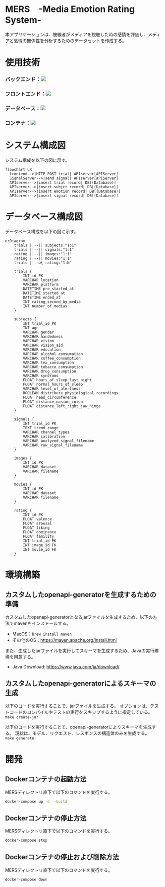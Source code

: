 # MERS　-Media Emotion Rating System-
本アプリケーションは、被験者がメディアを視聴した時の感情を評価し、メディアと感情の関係性を分析するためのデータセットを作成する。

# 使用技術
### バックエンド：<img src="https://img.shields.io/badge/-Go-76E1FE.svg?logo=go&style=plastic">

### フロントエンド：<img src="https://img.shields.io/badge/-React-61DAFB.svg?logo=react&style=plastic">

### データベース：<img src="https://img.shields.io/badge/-Mysql-4479A1.svg?logo=mysql&style=plastic">

### コンテナ：<img src="https://img.shields.io/badge/-Docker-1488C6.svg?logo=docker&style=plastic">

# システム構成図
システム構成を以下の図に示す。
```mermaid
flowchart LR
  frontend-->|HTTP POST trial| APIserver[APIServer]
  SignalServer-->|send signal| APIserver[APIServer]
  APIserver-->|insert trial record| DB[(Database)]
  APIserver-->|insert subjct record| DB[(Database)]
  APIserver-->|insert emotion record| DB[(Database)]
  APIserver-->|insert signal record| DB[(Database)]
```

# データベース構成図
データベース構成を以下の図に示す。
```mermaid
erDiagram
    trials ||--|| subjects:"1:1"
    trials ||--|| signals:"1:1"
    rating ||--|| images:"1:1"
    rating ||--|| movies:"1:1"
    trials ||--o{ rating:"1:N"

    trials {
        INT id PK
        VARCHAR location
        VARCHAR platform
        DATETIME pre_started_at
        DATETIME started_at
        DATETIME ended_at
        INT rating_second_by_media
        INT number_of_medias
    }

    subjects {
        INT trial_id PK
        INT age
        VARCHAR gender
        VARCHAR handedness
        VARCHAR vision
        VARCHAR vision_aid
        VARCHAR education
        VARCHAR alcohol_consumption
        VARCHAR coffee_consumption
        VARCHAR tea_consumption
        VARCHAR tobacco_consumption
        VARCHAR drug_consumption
        VARCHAR syndroms
        FLOAT hours_of_sleep_last_night
        FLOAT normal_hours_of_sleep
        VARCHAR level_of_alertness
        BOOLEAN distribute_physiological_recordings
        FLOAT head_circumference
        FLOAT distance_nasion_inion
        FLOAT distance_left_right_jaw_hinge
    }

    signals {
        INT trial_id PK
        TEXT trend_range
        VARCHAR channel_types
        VARCHAR calibration
        VARCHAR analyzed_signal_filename
        VARCHAR raw_signal_filename
    }

    images {
        INT id PK
        VARCHAR dataset
        VARCHAR filename
    }

    movies {
        INT id PK
        VARCHAR dataset
        VARCHAR filename
    }

    rating {
        INT id PK
        FLOAT valence
        FLOAT arousal
        FLOAT liking
        FLOAT dominance
        FLOAT famility
        INT trial_id PK
        INT image_id FK
        INT movie_id FK
    }
```

# 環境構築
## カスタムしたopenapi-generatorを生成するための準備
カスタムしたopenapi-generatorとなるjarファイルを生成するため、以下の方法でmavenをインストールする。
- MacOS：`brew install maven`  
- その他のOS：https://maven.apache.org/install.html

また、生成したjarファイルを実行してスキーマを生成するため、Javaの実行環境を用意する。  
- Java Download: https://www.java.com/ja/download/

## カスタムしたopenapi-generatorによるスキーマの生成
以下のコードを実行することで、jarファイルを生成する。
オプションは、テストコードのコンパイルやテストの実行をスキップするように指定している。  
`make create-jar`

以下のコードを実行することで、openapi-generatorによりスキーマを生成する。
現状は、モデル、リクエスト、レスポンスの構造体のみを生成する。  
`make generate`

# 開発
## Dockerコンテナの起動方法
MERSディレクトリ直下で以下のコマンドを実行する。
```bash
docker-compose up -d --build
```

## Dockerコンテナの停止方法
MERSディレクトリ直下で以下のコマンドを実行する。
```bash
docker-compose stop
```

## Dockerコンテナの停止および削除方法
MERSディレクトリ直下で以下のコマンドを実行する。
```bash
docker-compose down
```